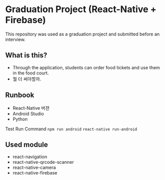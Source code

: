 # Graduation Project (React-Native + Firebase)

This repository was used as a graduation project and submitted before an interview.

## What is this?
* Through the application, students can order food tickets and use them in the food court.
* 뭘 더 써야할까.

## Runbook
* React-Native 버젼
* Android Studio
* Python

Test Run Command
`npm run android` `react-native run-android`

## Used module
* react-navigation
* react-native-qrcode-scanner
* react-native-camera
* react-native-firebase
